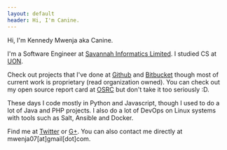 ```yaml
---
layout: default
header: Hi, I'm Canine.
---
```

Hi, I'm Kennedy Mwenja aka Canine. 

I'm a Software Engineer at [Savannah Informatics Limited](http://savannahinformatics.com/). I studied CS at [UON](http://uonbi.ac.ke).

Check out projects that I've done at [Github](http://github.com/caninemwenja) and [Bitbucket](http://bitbucket.org/caninemwenja) though most of current work is proprietary (read organization owned).
You can check out my open source report card at [OSRC](https://osrc.dfm.io/caninemwenja/) but don't take it too seriously :D.

These days I code mostly in Python and Javascript, though I used to do a lot of Java and PHP projects. I also do a lot of DevOps on Linux systems with tools such as Salt, Ansible and Docker.

Find me at [Twitter](http://twitter.com/caninemwenja) or [G+](https://plus.google.com/u/0/105694703143927243193/posts).
You can also contact me directly at mwenja07[at]gmail[dot]com.

